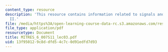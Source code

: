 ```yaml
---
content_type: resource
description: 'This resource contains information related to signals and systems: part
  II.'
file: /media/https%3A/open-learning-course-data-rc.s3.amazonaws.com/res-6-007-signals-and-systems-spring-2011/13f950129c8ddfd54c7c0d91edfd7d93_MITRES_6_007S11_lec03.pdf
file_type: application/pdf
resourcetype: Document
title: MITRES_6_007S11_lec03.pdf
uid: 13f95012-9c8d-dfd5-4c7c-0d91edfd7d93
---
```


